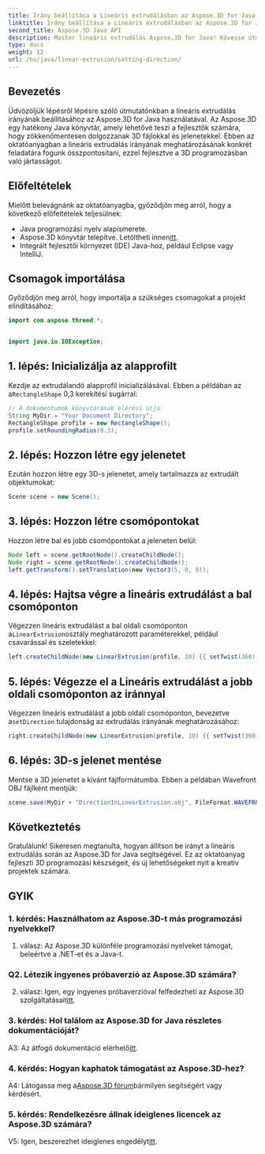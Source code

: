 ```yaml
---
title: Irány beállítása a Lineáris extrudálásban az Aspose.3D for Java segítségével
linktitle: Irány beállítása a Lineáris extrudálásban az Aspose.3D for Java segítségével
second_title: Aspose.3D Java API
description: Master lineáris extrudálás Aspose.3D for Java! Kövesse útmutatónkat a zökkenőmentes 3D programozáshoz. Töltse le most a magával ragadó élményért.
type: docs
weight: 12
url: /hu/java/linear-extrusion/setting-direction/
---
```

## Bevezetés

Üdvözöljük lépésről lépésre szóló útmutatónkban a lineáris extrudálás irányának beállításához az Aspose.3D for Java használatával. Az Aspose.3D egy hatékony Java könyvtár, amely lehetővé teszi a fejlesztők számára, hogy zökkenőmentesen dolgozzanak 3D fájlokkal és jelenetekkel. Ebben az oktatóanyagban a lineáris extrudálás irányának meghatározásának konkrét feladatára fogunk összpontosítani, ezzel fejlesztve a 3D programozásban való jártasságot.

## Előfeltételek

Mielőtt belevágnánk az oktatóanyagba, győződjön meg arról, hogy a következő előfeltételek teljesülnek:

- Java programozási nyelv alapismerete.
-  Aspose.3D könyvtár telepítve. Letöltheti innen[itt](https://releases.aspose.com/3d/java/).
- Integrált fejlesztői környezet (IDE) Java-hoz, például Eclipse vagy IntelliJ.

## Csomagok importálása

Győződjön meg arról, hogy importálja a szükséges csomagokat a projekt elindításához:

```java
import com.aspose.threed.*;


import java.io.IOException;
```

## 1. lépés: Inicializálja az alapprofilt

 Kezdje az extrudálandó alapprofil inicializálásával. Ebben a példában az a`RectangleShape` 0,3 kerekítési sugárral:

```java
// A dokumentumok könyvtárának elérési útja.
String MyDir = "Your Document Directory";
RectangleShape profile = new RectangleShape();
profile.setRoundingRadius(0.3);
```

## 2. lépés: Hozzon létre egy jelenetet

Ezután hozzon létre egy 3D-s jelenetet, amely tartalmazza az extrudált objektumokat:

```java
Scene scene = new Scene();
```

## 3. lépés: Hozzon létre csomópontokat

Hozzon létre bal és jobb csomópontokat a jeleneten belül:

```java
Node left = scene.getRootNode().createChildNode();
Node right = scene.getRootNode().createChildNode();
left.getTransform().setTranslation(new Vector3(5, 0, 0));
```

## 4. lépés: Hajtsa végre a lineáris extrudálást a bal csomóponton

 Végezzen lineáris extrudálást a bal oldali csomóponton a`LinearExtrusion`osztály meghatározott paraméterekkel, például csavarással és szeletekkel:

```java
left.createChildNode(new LinearExtrusion(profile, 10) {{ setTwist(360); setSlices(100); }});
```

## 5. lépés: Végezze el a Lineáris extrudálást a jobb oldali csomóponton az iránnyal

 Végezzen lineáris extrudálást a jobb oldali csomóponton, bevezetve a`setDirection` tulajdonság az extrudálás irányának meghatározásához:

```java
right.createChildNode(new LinearExtrusion(profile, 10) {{ setTwist(360); setSlices(100); setDirection(new Vector3(0.3, 0.2, 1));}});
```

## 6. lépés: 3D-s jelenet mentése

Mentse a 3D jelenetet a kívánt fájlformátumba. Ebben a példában Wavefront OBJ fájlként mentjük:

```java
scene.save(MyDir + "DirectionInLinearExtrusion.obj", FileFormat.WAVEFRONTOBJ);
```

## Következtetés

Gratulálunk! Sikeresen megtanulta, hogyan állítson be irányt a lineáris extrudálás során az Aspose.3D for Java segítségével. Ez az oktatóanyag fejleszti 3D programozási készségeit, és új lehetőségeket nyit a kreatív projektek számára.

## GYIK

### 1. kérdés: Használhatom az Aspose.3D-t más programozási nyelvekkel?

1. válasz: Az Aspose.3D különféle programozási nyelveket támogat, beleértve a .NET-et és a Java-t.

### Q2. Létezik ingyenes próbaverzió az Aspose.3D számára?

 2. válasz: Igen, egy ingyenes próbaverzióval felfedezheti az Aspose.3D szolgáltatásait[itt](https://releases.aspose.com/).

### 3. kérdés: Hol találom az Aspose.3D for Java részletes dokumentációját?

 A3: Az átfogó dokumentáció elérhető[itt](https://reference.aspose.com/3d/java/).

### 4. kérdés: Hogyan kaphatok támogatást az Aspose.3D-hez?

 A4: Látogassa meg a[Aspose.3D fórum](https://forum.aspose.com/c/3d/18)bármilyen segítségért vagy kérdésért.

### 5. kérdés: Rendelkezésre állnak ideiglenes licencek az Aspose.3D számára?

 V5: Igen, beszerezhet ideiglenes engedélyt[itt](https://purchase.aspose.com/temporary-license/).
